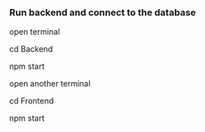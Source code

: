 ### Run backend and connect to the database

open terminal

cd Backend

npm start

open another terminal

cd Frontend

npm start
